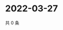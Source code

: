 # 2022-03-27

共 0 条

<!-- BEGIN WEIBO -->
<!-- 最后更新时间 Sun Mar 27 2022 07:14:39 GMT+0800 (China Standard Time) -->

<!-- END WEIBO -->
